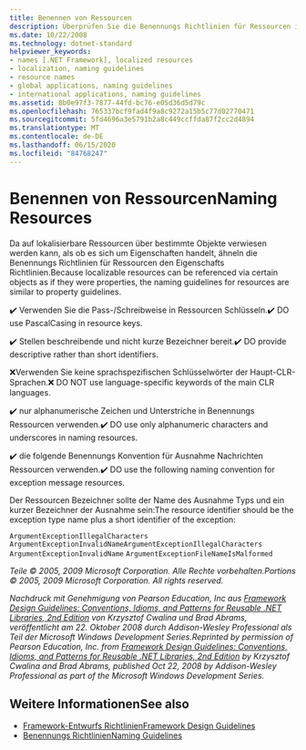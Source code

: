 ```yaml
---
title: Benennen von Ressourcen
description: Überprüfen Sie die Benennungs Richtlinien für Ressourcen in .net, die den Richtlinien für Benennungs Eigenschaften ähneln.
ms.date: 10/22/2008
ms.technology: dotnet-standard
helpviewer_keywords:
- names [.NET Framework], localized resources
- localization, naming guidelines
- resource names
- global applications, naming guidelines
- international applications, naming guidelines
ms.assetid: 8b0e97f3-7877-44fd-bc76-e05d36d5d79c
ms.openlocfilehash: 765337bcf9fad4f9a8c9272a15b5c77d02770471
ms.sourcegitcommit: 5fd4696a3e5791b2a8c449ccffda87f2cc2d4894
ms.translationtype: MT
ms.contentlocale: de-DE
ms.lasthandoff: 06/15/2020
ms.locfileid: "84768247"
---
```

# <a name="naming-resources"></a><span data-ttu-id="78331-103">Benennen von Ressourcen</span><span class="sxs-lookup"><span data-stu-id="78331-103">Naming Resources</span></span>
<span data-ttu-id="78331-104">Da auf lokalisierbare Ressourcen über bestimmte Objekte verwiesen werden kann, als ob es sich um Eigenschaften handelt, ähneln die Benennungs Richtlinien für Ressourcen den Eigenschafts Richtlinien.</span><span class="sxs-lookup"><span data-stu-id="78331-104">Because localizable resources can be referenced via certain objects as if they were properties, the naming guidelines for resources are similar to property guidelines.</span></span>

 <span data-ttu-id="78331-105">✔️ Verwenden Sie die Pass-/Schreibweise in Ressourcen Schlüsseln.</span><span class="sxs-lookup"><span data-stu-id="78331-105">✔️ DO use PascalCasing in resource keys.</span></span>

 <span data-ttu-id="78331-106">✔️ Stellen beschreibende und nicht kurze Bezeichner bereit.</span><span class="sxs-lookup"><span data-stu-id="78331-106">✔️ DO provide descriptive rather than short identifiers.</span></span>

 <span data-ttu-id="78331-107">❌Verwenden Sie keine sprachspezifischen Schlüsselwörter der Haupt-CLR-Sprachen.</span><span class="sxs-lookup"><span data-stu-id="78331-107">❌ DO NOT use language-specific keywords of the main CLR languages.</span></span>

 <span data-ttu-id="78331-108">✔️ nur alphanumerische Zeichen und Unterstriche in Benennungs Ressourcen verwenden.</span><span class="sxs-lookup"><span data-stu-id="78331-108">✔️ DO use only alphanumeric characters and underscores in naming resources.</span></span>

 <span data-ttu-id="78331-109">✔️ die folgende Benennungs Konvention für Ausnahme Nachrichten Ressourcen verwenden.</span><span class="sxs-lookup"><span data-stu-id="78331-109">✔️ DO use the following naming convention for exception message resources.</span></span>

 <span data-ttu-id="78331-110">Der Ressourcen Bezeichner sollte der Name des Ausnahme Typs und ein kurzer Bezeichner der Ausnahme sein:</span><span class="sxs-lookup"><span data-stu-id="78331-110">The resource identifier should be the exception type name plus a short identifier of the exception:</span></span>

 <span data-ttu-id="78331-111">`ArgumentExceptionIllegalCharacters` `ArgumentExceptionInvalidName`</span><span class="sxs-lookup"><span data-stu-id="78331-111">`ArgumentExceptionIllegalCharacters` `ArgumentExceptionInvalidName`</span></span>
 `ArgumentExceptionFileNameIsMalformed`

 <span data-ttu-id="78331-112">*Teile © 2005, 2009 Microsoft Corporation. Alle Rechte vorbehalten.*</span><span class="sxs-lookup"><span data-stu-id="78331-112">*Portions © 2005, 2009 Microsoft Corporation. All rights reserved.*</span></span>

 <span data-ttu-id="78331-113">*Nachdruck mit Genehmigung von Pearson Education, Inc aus [Framework Design Guidelines: Conventions, Idioms, and Patterns for Reusable .NET Libraries, 2nd Edition](https://www.informit.com/store/framework-design-guidelines-conventions-idioms-and-9780321545619) von Krzysztof Cwalina und Brad Abrams, veröffentlicht am 22. Oktober 2008 durch Addison-Wesley Professional als Teil der Microsoft Windows Development Series.*</span><span class="sxs-lookup"><span data-stu-id="78331-113">*Reprinted by permission of Pearson Education, Inc. from [Framework Design Guidelines: Conventions, Idioms, and Patterns for Reusable .NET Libraries, 2nd Edition](https://www.informit.com/store/framework-design-guidelines-conventions-idioms-and-9780321545619) by Krzysztof Cwalina and Brad Abrams, published Oct 22, 2008 by Addison-Wesley Professional as part of the Microsoft Windows Development Series.*</span></span>

## <a name="see-also"></a><span data-ttu-id="78331-114">Weitere Informationen</span><span class="sxs-lookup"><span data-stu-id="78331-114">See also</span></span>

- [<span data-ttu-id="78331-115">Framework-Entwurfs Richtlinien</span><span class="sxs-lookup"><span data-stu-id="78331-115">Framework Design Guidelines</span></span>](index.md)
- [<span data-ttu-id="78331-116">Benennungs Richtlinien</span><span class="sxs-lookup"><span data-stu-id="78331-116">Naming Guidelines</span></span>](naming-guidelines.md)
